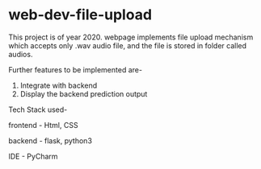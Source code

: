 # web-dev-file-upload

This project is of year 2020.
webpage implements file upload mechanism which accepts only .wav audio file,
and the file is stored in folder called audios.

Further features to be implemented are-
1) Integrate with backend
2) Display the backend prediction output

Tech Stack used-

frontend - Html, CSS

backend - flask, python3

IDE - PyCharm

